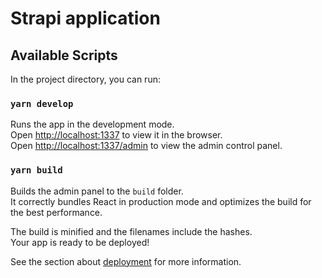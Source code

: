 # Strapi application

## Available Scripts

In the project directory, you can run:

### `yarn develop`

Runs the app in the development mode.<br />
Open [http://localhost:1337](http://localhost:1337) to view it in the browser.<br />
Open [http://localhost:1337/admin](http://localhost:1337/admin) to view the admin control panel.



### `yarn build`

Builds the admin panel to the `build` folder.<br />
It correctly bundles React in production mode and optimizes the build for the best performance.

The build is minified and the filenames include the hashes.<br />
Your app is ready to be deployed!

See the section about [deployment](https://strapi.io/documentation/v3.x/cli/CLI.html#strapi-build) for more information.
